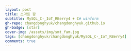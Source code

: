 ```yaml
---
layout: post
title: 스마트 팜
subtitle: MySQL_C-_IoT_RBerry4 + C# winform
gh-repo: changdonghyuk/changdonghyuk.github.io
gh-badge: [star]
cover-img: /assets/img/smt_fam.jpg
tags: [changdonghyuk/changdonghyuk/MySQL_C-_IoT_RBerry4]
comments: true
---
```

